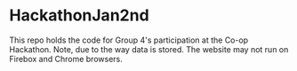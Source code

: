 # HackathonJan2nd
This repo holds the code for Group 4's participation at the Co-op Hackathon.
Note, due to the way data is stored. The website may not run on Firebox and Chrome browsers.
